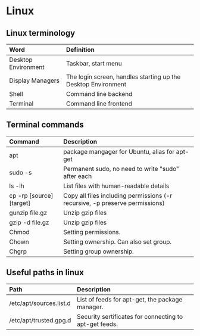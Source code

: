 # Linux

## Linux terminology

| Word | Definition |
| :--- | :--- |
| Desktop Environment | Taskbar, start menu |
| Display Managers | The login screen, handles starting up the Desktop Environment |
| Shell | Command line backend |
| Terminal | Command line frontend |

## Terminal commands

| Command | Description |
| :--- | :--- |
| apt | package mangager for Ubuntu, alias for apt-get |
| sudo -s | Permanent sudo, no need to write "sudo" after each |
| ls -lh | List files with human-readable details |
| cp -rp \[source\]\[target\] | Copy all files including permissions \(-r recursive, -p preserve permissions\) |
| gunzip file.gz | Unzip gzip files |
| gzip -d file.gz | Unzip gzip files |
| Chmod | Setting permissions. |
| Chown | Setting ownership. Can also set group. |
| Chgrp | Setting group ownership. |

## Useful paths in linux

| Path | Description |
| :--- | :--- |
| /etc/apt/sources.list.d | List of feeds for apt-get, the package manager. |
| /etc/apt/trusted.gpg.d | Security sertificates for connecting to apt-get feeds. |

